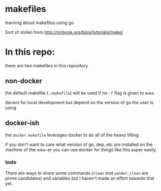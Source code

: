 # makefiles
learning about makefiles using go

Sort of stolen from http://mrbook.org/blog/tutorials/make/

# In this repo:
there are two makefiles in this repository

## non-docker
the default makefile (`./makefile`) will be used if no `-f` flag is given to `make`.

decent for local development but depend on the version of go the user is using

## docker-ish
the `docker.makefile` leverages docker to do all of the heavy lifting.

if you don't want to care what version of go, dep, etc are installed on the machine of the `make`-er you
can use docker for things like this super easily.

### todo
There are ways to share some commands (`clean` and `vendor_clean` are prime candidates) and variables but I
haven't made an effort towards that yet. 
